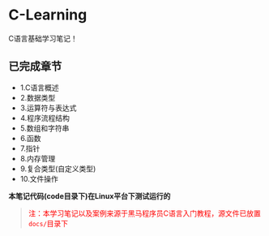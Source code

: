 # C-Learning
  C语言基础学习笔记！

## 已完成章节
  - 1.C语言概述
  - 2.数据类型
  - 3.运算符与表达式
  - 4.程序流程结构
  - 5.数组和字符串
  - 6.函数
  - 7.指针
  - 8.内存管理
  - 9.复合类型(自定义类型)
  - 10.文件操作

**本笔记代码(code目录下)在Linux平台下测试运行的**

> <font color="red">注：本学习笔记以及案例来源于黑马程序员C语言入门教程，源文件已放置`docs/`目录下</font>
